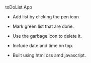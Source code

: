 toDoList App 


-  Add list by clicking the pen icon

-  Mark green list that are done.

-  Use the garbage icon to delete it.

-  Include date and time on top.

-  Built using html css amd javascript.

